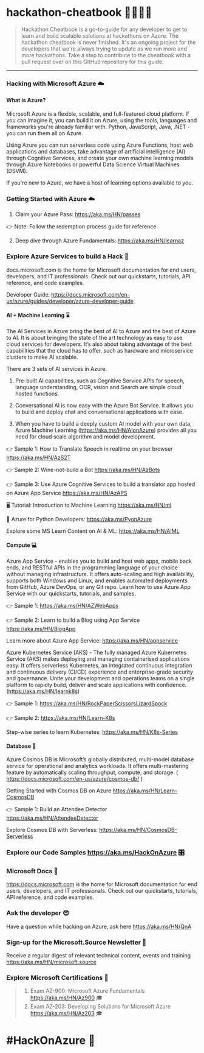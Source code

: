 # hackathon-cheatbook 👩‍💻👨‍💻
> Hackathon Cheatbook is a go-to-guide for any developer to get to learn and build scalable solutions at hackathons on Azure. The hackathon cheatbook is never finished. It's an ongoing project for the developers that we're always trying to update as we run more and more hackathons. Take a step to contribute to the cheatbook with a pull request over on this GitHub repository for this guide. 
------------------------------------------------------------------------------------------------------------------------------

### Hacking with Microsoft Azure ☁️
#### What is Azure?
Microsoft Azure is a flexible, scalable, and full-featured cloud platform. If you can imagine it, you can build it on Azure, using the tools, languages and frameworks you're already familiar with. Python, JavaScript, Java, .NET - you can run them all on Azure.

Using Azure you can run serverless code using Azure Functions, host web applications and databases, take advantage of artificial intelligence (AI) through Cognitive Services, and create your own machine learning models through Azure Notebooks or powerful Data Science Virtual Machines (DSVM).

If you're new to Azure, we have a host of learning options available to you.

### Getting Started with Azure ☁️
1. Claim your Azure Pass: https://aka.ms/HN/passes 

👉 Note: Follow the redemption process guide for reference

2. Deep dive through Azure Fundamentals: https://aka.ms/HN/learnaz

### Explore Azure Services to build a Hack 📑
docs.microsoft.com is the home for Microsoft documentation for end users, developers, and IT professionals. Check out our quickstarts, tutorials, API reference, and code examples.

Developer Guide: https://docs.microsoft.com/en-us/azure/guides/developer/azure-developer-guide

#### AI + Machine Learning ⌛
The AI Services in Azure bring the best of AI to Azure and the best of Azure to AI.
It is about bringing the state of the art technology as easy to use cloud services for developers.
It’s also about taking advantage of the best capabilities that the cloud has to offer, such as hardware and microservice clusters to make AI scalable.


There are 3 sets of AI services in Azure. 
1. Pre-built AI capabilities, such as Cognitive Service APIs for speech, language understanding, OCR, vision and Search are simple cloud hosted functions.

2. Conversational AI is now easy with the Azure Bot Service. It allows you to build and deploy chat and conversational applications with ease.

3. When you have to build a deeply custom AI model with your own data, Azure Machine Learning  (https://aka.ms/HN/AIonAzure) provides all you need for cloud scale algorithm and model development.


👉 Sample 1: How to  Translate Speech in realtime on your browser https://aka.ms/HN/AzS2T

👉 Sample 2: Wine-not-build a Bot https://aka.ms/HN/AzBots
 
👉 Sample 3: Use Azure Cognitive Services to build a translator app hosted on Azure App Service https://aka.ms/HN/AzAPS

🖥️ Tutorial: Introduction to Machine Learning https://aka.ms/HN/ml 

🐍 Azure for Python Developers: https://aka.ms/PyonAzure 

Explore some MS Learn Content on AI & ML: https://aka.ms/HN/AIML 

 

#### Compute 💻

Azure App Service - enables you to build and host web apps, mobile back ends, and RESTful APIs in the programming language of your choice without managing infrastructure. It offers auto-scaling and high availability, supports both Windows and Linux, and enables automated deployments from GitHub, Azure DevOps, or any Git repo. Learn how to use Azure App Service with our quickstarts, tutorials, and samples.

👉 Sample 1: https://aka.ms/HN/AZWebApps

👉 Sample 2: Learn to build a Blog using App Service https://aka.ms/HN/BlogApp

Learn more about Azure App Service: https://aka.ms/HN/appservice 


Azure Kubernetes Service (AKS) - The fully managed Azure Kubernetes Service (AKS) makes deploying and managing containerised applications easy. It offers serverless Kubernetes, an integrated continuous integration and continuous delivery (CI/CD) experience and enterprise-grade security and governance. Unite your development and operations teams on a single platform to rapidly build, deliver and scale applications with confidence. (https://aka.ms/HN/learnk8s)

👉 Sample 1: https://aka.ms/HN/RockPaperScissorsLizardSpock

👉 Sample 2: https://aka.ms/HN/Learn-K8s

Step-wise series to learn Kubernetes: https://aka.ms/HN/K8s-Series


#### Database 💾
Azure Cosmos DB is Microsoft’s globally distributed, multi-model database service for operational and analytics workloads. It offers multi-mastering feature by automatically scaling throughput, compute, and storage.
( https://docs.microsoft.com/en-us/azure/cosmos-db/ )

Getting Started with Cosmos DB on Azure https://aka.ms/HN/Learn-CosmosDB

👉 Sample 1: Build an Attendee Detector https://aka.ms/HN/AttendeeDetector

Explore Cosmos DB with Serverless: https://aka.ms/HN/CosmosDB-Serverless


### Explore our Code Samples https://aka.ms/HackOnAzure 🎛


### Microsoft Docs 📄
https://docs.microsoft.com is the home for Microsoft documentation for end users, developers, and IT professionals. Check out our quickstarts, tutorials, API reference, and code examples.


### Ask the developer 😎
Have a question while hacking on Azure, ask here https://aka.ms/HN/QnA


### Sign-up for the Microsoft.Source Newsletter 📑
Receive a regular digest of relevant technical content, events and training https://aka.ms/HN/microsoft.source 

### Explore Microsoft Certifications 💯
> 1. Exam AZ-900: Microsoft Azure Fundamentals https://aka.ms/HN/Az900 🎓
> 2. Exam AZ-203: Developing Solutions for Microsoft Azure https://aka.ms/HN/Az203 🎓



# #HackOnAzure 💯
